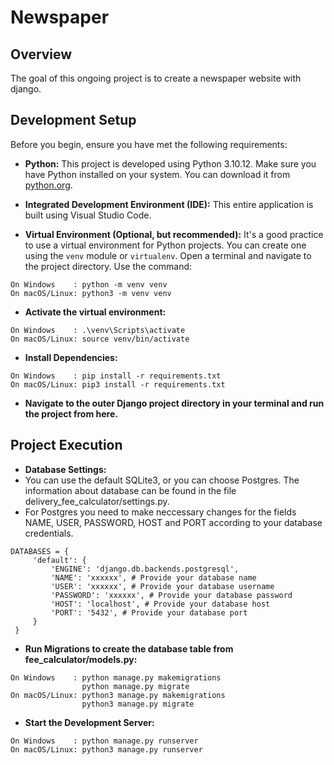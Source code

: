 # Newspaper

## Overview
The goal of this ongoing project is to create a newspaper website with django.

## Development Setup

Before you begin, ensure you have met the following requirements:

- **Python:** This project is developed using Python 3.10.12. Make sure you have Python installed on your system. You can download it from [python.org](https://www.python.org/).

- **Integrated Development Environment (IDE):**
This entire application is built using Visual Studio Code.

- **Virtual Environment (Optional, but recommended):** It's a good practice to use a virtual environment for Python projects. You can create one using the `venv` module or `virtualenv`.
Open a terminal and navigate to the project directory. Use the command:
```
On Windows    : python -m venv venv
On macOS/Linux: python3 -m venv venv
```

- **Activate the virtual environment:**
```
On Windows    : .\venv\Scripts\activate
On macOS/Linux: source venv/bin/activate
```

- **Install Dependencies:**
```
On Windows    : pip install -r requirements.txt
On macOS/Linux: pip3 install -r requirements.txt
```

- **Navigate to the outer Django project directory in your terminal and run the project from here.**


## Project Execution

- **Database Settings:**
- You can use the default SQLite3, or you can choose Postgres. The information about database can be found in the file delivery_fee_calculator/settings.py.
- For Postgres you need to make neccessary changes for the fields NAME, USER, PASSWORD, HOST and PORT according to your database credentials.

```
DATABASES = {
     'default': {
         'ENGINE': 'django.db.backends.postgresql',
         'NAME': 'xxxxxx', # Provide your database name
         'USER': 'xxxxxx', # Provide your database username
         'PASSWORD': 'xxxxxx', # Provide your database password
         'HOST': 'localhost', # Provide your database host 
         'PORT': '5432', # Provide your database port      
     }
 }
```

- **Run Migrations to create the database table from fee_calculator/models.py:**
```
On Windows    : python manage.py makemigrations 
                python manage.py migrate
On macOS/Linux: python3 manage.py makemigrations 
                python3 manage.py migrate
```

- **Start the Development Server:**
    
```
On Windows    : python manage.py runserver
On macOS/Linux: python3 manage.py runserver
```
